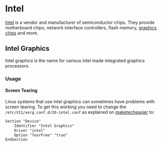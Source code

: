 # Intel

[Intel](https://www.intel.de/content/www/de/de/homepage.html) is a vendor and
manufacturer of semiconductor chips.
They provide motherboard chips, network interface controllers, flash memory,
[graphics chips](#intel-graphics) and more.

## Intel Graphics

Intel graphics is the name for various intel made integrated graphics
processors.

### Usage

#### Screen Tearing

Linux systems that use intel graphics can sometimes have problems with screen
tearing.
To get this working you need to change the `/etc/X11/xorg.conf.d/20-intel.conf`
as explained on
[maketecheasier](https://www.maketecheasier.com/get-rid-screen-tearing-linux)
to:

```txt
Section "Device"
    Identifier "Intel Graphics"
    Driver "intel"
    Option "TearFree" "true"
EndSection
```

